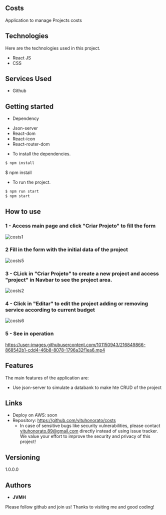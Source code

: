 ## Costs


Application to manage Projects costs


## Technologies

Here are the technologies used in this project.

* React JS
* CSS





## Services Used

* Github





## Getting started

* Dependency
- Json-server
- React-dom
- React-icon
- React-router-dom
 
  
  
* To install the dependencies.
```bash
$ npm install
```
  $ npm install
  
* To run the project.
```bash
$ npm run start
$ npm start
```
  
  
## How to use

### 1 - Access main page and click "Criar Projeto" to fill the form

![costs1](https://user-images.githubusercontent.com/101150943/216848909-0ddc7223-5d90-44fb-bb08-07f756d95c1e.jpg)


### 2 Fill in the form with the initial data of the project

![costs5](https://user-images.githubusercontent.com/101150943/216849227-3005dad2-e209-487d-95de-e8e56a140ad3.jpg)

### 3 - CLick in "Criar Projeto" to create a new project and access  "project" in Navbar to see the project area.


![costs2](https://user-images.githubusercontent.com/101150943/216849338-50c0ed2c-b5b3-45be-b52e-821122ce3756.jpg)

### 4 - Click in "Editar" to edit the project adding or removing service according to current budget


![costs6](https://user-images.githubusercontent.com/101150943/216849752-a35ed480-eed6-4b8a-8b92-12bf8d476bc5.jpg)


### 5 - See in operation

https://user-images.githubusercontent.com/101150943/216849866-868542b1-cdd4-46b8-8078-1796a32f1ea6.mp4


## Features

The main features of the application are:

 - Use json-server to simulate a databank to make hte CRUD of the project
 
  


## Links
  - Deploy on AWS: soon
  - Repository: https://github.com/vituhonorato/costs
    - In case of sensitive bugs like security vulnerabilities, please contact
      vituhonorato.89@gmail.com directly instead of using issue tracker. We value your effort
      to improve the security and privacy of this project!

  ## Versioning

  1.0.0.0


  ## Authors

  * **JVMH** 

  Please follow github and join us!
  Thanks to visiting me and good coding!
